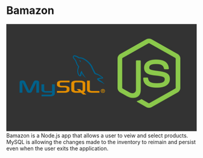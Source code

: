 # Bamazon
![head](media/node_mysql.png)
Bamazon is a Node.js app that allows a user to veiw and select products. MySQL is allowing the changes made to the inventory to reimain and persist even when the user exits the application. 